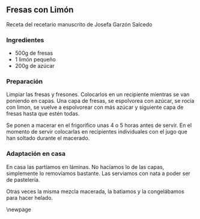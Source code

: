 ## Fresas con Limón

Receta del recetario manuscrito de Josefa Garzón Salcedo

### Ingredientes

- 500g de fresas
- 1 limón pequeño
- 200g de azúcar

### Preparación

Limpiar las fresas y fresones.
Colocarlos en un recipiente mientras se van poniendo en capas.
Una capa de fresas,
se espolvorea con azúcar,
se rocía con limon,
se vuelve a espolvorear con más azúcar
y siguiente capa de fresas hasta que estén todas.

Se ponen a macerar en el frigorifico unas 4 o 5 horas antes de servir.
En el momento de servir colocarlas en recipientes individuales con el jugo
que han soltado durante el macerado.

### Adaptación en casa

En casa las partíamos en láminas.
No hacíamos lo de las capas, simplemente lo removíamos bastante.
Las serviamos con nata a poder ser de pastelería.

Otras veces la misma mezcla macerada,
la batiamos y la congelábamos para hacer helado.

\newpage
